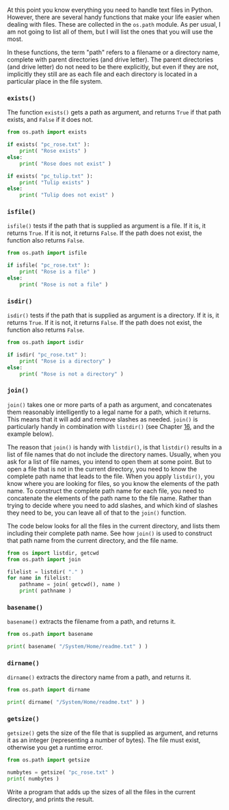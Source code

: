 At this point you know everything you need to handle text files in
Python. However, there are several handy functions that make your life
easier when dealing with files. These are collected in the `os.path`
module. As per usual, I am not going to list all of them, but I will
list the ones that you will use the most.

In these functions, the term "path" refers to a filename or a directory
name, complete with parent directories (and drive letter). The parent
directories (and drive letter) do not need to be there explicitly, but
even if they are not, implicitly they still are as each file and each
directory is located in a particular place in the file system.

### `exists()`

The function `exists()` gets a path as argument, and returns `True` if
that path exists, and `False` if it does not.

```python
from os.path import exists

if exists( "pc_rose.txt" ):
    print( "Rose exists" )
else:
    print( "Rose does not exist" )

if exists( "pc_tulip.txt" ):
    print( "Tulip exists" )
else:
    print( "Tulip does not exist" )
```

### `isfile()`

`isfile()` tests if the path that is supplied as argument is a file. If
it is, it returns `True`. If it is not, it returns `False`. If the path
does not exist, the function also returns `False`.

```python
from os.path import isfile

if isfile( "pc_rose.txt" ):
    print( "Rose is a file" )
else:
    print( "Rose is not a file" )
```

### `isdir()`

`isdir()` tests if the path that is supplied as argument is a directory.
If it is, it returns `True`. If it is not, it returns `False`. If the
path does not exist, the function also returns `False`.

```python
from os.path import isdir

if isdir( "pc_rose.txt" ):
    print( "Rose is a directory" )
else:
    print( "Rose is not a directory" )
```

### `join()`

`join()` takes one or more parts of a path as argument, and concatenates
them reasonably intelligently to a legal name for a path, which it
returns. This means that it will add and remove slashes as needed.
`join()` is particularly handy in combination with `listdir()` (see
Chapter
<a href="#ch:operatingsystem" data-reference-type="ref" data-reference="ch:operatingsystem">16</a>,
and the example below).

The reason that `join()` is handy with `listdir()`, is that `listdir()`
results in a list of file names that do not include the directory names.
Usually, when you ask for a list of file names, you intend to open them
at some point. But to open a file that is not in the current directory,
you need to know the complete path name that leads to the file. When you
apply `listdir()`, you know where you are looking for files, so you know
the elements of the path name. To construct the complete path name for
each file, you need to concatenate the elements of the path name to the
file name. Rather than trying to decide where you need to add slashes,
and which kind of slashes they need to be, you can leave all of that to
the `join()` function.

The code below looks for all the files in the current directory, and
lists them including their complete path name. See how `join()` is used
to construct that path name from the current directory, and the file
name.

```python
from os import listdir, getcwd
from os.path import join

filelist = listdir( "." )
for name in filelist:
    pathname = join( getcwd(), name )
    print( pathname )
```

### `basename()`

`basename()` extracts the filename from a path, and returns it.

```python
from os.path import basename

print( basename( "/System/Home/readme.txt" ) )
```

### `dirname()`

`dirname()` extracts the directory name from a path, and returns it.

```python
from os.path import dirname

print( dirname( "/System/Home/readme.txt" ) )
```

### `getsize()`

`getsize()` gets the size of the file that is supplied as argument, and
returns it as an integer (representing a number of bytes). The file must
exist, otherwise you get a runtime error.

```python
from os.path import getsize

numbytes = getsize( "pc_rose.txt" )
print( numbytes )
```

Write a program that adds up the sizes of all the files in the current
directory, and prints the result.

